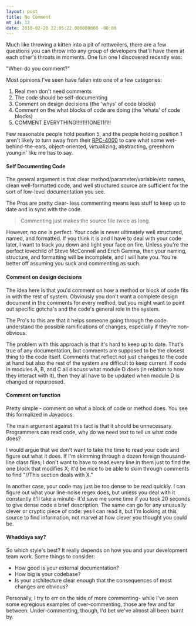 ```yaml
---
layout: post
title: No Comment
mt_id: 12
date: 2010-02-28 22:05:22.000000000 -08:00
---
```

Much like throwing a kitten into a pit of rottweilers, there are a few questions you can throw into any group of developers that'll have them at each other's throats in moments.  One fun one I discovered recently was:

"When do you comment?"

Most opinions I've seen have fallen into one of a few categories:

1. Real men don't need comments
2. The code should be self-documenting
3. Comment on design decisions (the 'whys' of code blocks)
4. Comment on the what blocks of code are doing (the 'whats' of code blocks)
5. COMMENT EVERYTHING!!!!1!!1ONE11!1!!

Few reasonable people hold position 5, and the people holding position 1 aren't likely to turn away from their [RPC-4000](http://www.pbm.com/~lindahl/mel.html) to care what some wet-behind-the-ears, object-oriented, virtualizing, abstracting, greenhorn youngin' like me has to say.

#### Self Documenting Code ####
The general argument is that clear method/parameter/variable/etc names, clean well-formatted code, and well structured source are sufficient for the sort of low-level documentation you see.

The Pros are pretty clear- less commenting means less stuff to keep up to date and in sync with the code.

> Commenting just makes the source file twice as long.

However, no one is perfect.  Your code is never ultimately well structured, named, and formatted.  If you think it is and I have to deal with your code later, I want to track you down and light your face on fire.  Unless you're the perfect lovechild of Steve McConnell and Erich Gamma, then your naming, structure, and formatting will be incomplete, and I will hate you.  You're better off assuming you suck and commenting as such.

#### Comment on design decisions ####
The idea here is that you'd comment on how a method or block of code fits in with the rest of system.  Obviously you don't want a complete design document in the comments for every method, but you might want to point out specific gotcha's and the code's general role in the system.

The Pro's to this are that it helps someone going through the code understand the possible ramifications of changes, especially if they're non-obvious.

The problem with this approach is that it's hard to keep up to date.  That's true of any documentation, but comments are supposed to be the closest thing to the code itself.  Comments that reflect not just changes to the code at hand but also the rest of the system are difficult to keep current.  If code in modules A, B, and C all discuss what module D does (in relation to how they interact with it), then they all have to be updated when module D is changed or repurposed.

#### Comment on function ####
Pretty simple - comment on what a block of code or method does.  You see this formalized in Javadocs.

The main argument against this tact is that it should be unnecessary.  Programmers can read code, why do we need text to tell us what code does?

I would argue that we don't want to take the time to read your code and figure out what it does.  If I'm skimming through a dozen foreign thousand-line class files, I don't want to have to read every line in them just to find the one block that modifies X; it'd be nice to be able to skim through comments to find "//This section deals with X."

In another case, your code may just be too dense to be read quickly.  I can figure out what your line-noise regex does, but unless you deal with it constantly it'll take a minute- it'd save me some time if you took 20 seconds to give dense code a brief description.  The same can go for any unusually clever or cryptic piece of code: yes I can read it, but I'm looking at this source to find information, not marvel at how clever you thought you could be.

#### Whaddaya say?
So which style's best?  It really depends on how you and your development team work.  Some things to consider:

 * How good is your external documentation?
 * How big is your codebase?
 * Is your architecture clear enough that the consequences of most changes are obvious?

Personally, I try to err on the side of more commenting- while I've seen some egregious examples of over-commenting, those are few and far between.  Under-commenting, though, I'd bet we've almost all been burnt by.
 
